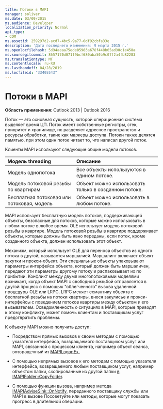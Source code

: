 ```yaml
---
title: Потоки в MAPI
manager: soliver
ms.date: 03/09/2015
ms.audience: Developer
localization_priority: Normal
api_type:
- COM
ms.assetid: 259297d2-acd7-4bc5-9a77-0df92cbfa33e
description: 'Дата последнего изменения: 9 марта 2015 г.'
ms.openlocfilehash: 5d94aeaa75ede85983a678f448b05ad90c1e458a
ms.sourcegitcommit: 8657170d071f9bcf680aba50b9c07f2a4fb82283
ms.translationtype: MT
ms.contentlocale: ru-RU
ms.lasthandoff: 04/28/2019
ms.locfileid: "33405543"
---
```

# <a name="threading-in-mapi"></a>Потоки в MAPI

  
  
**Область применения**: Outlook 2013 | Outlook 2016 
  
Поток — это основная сущность, которой операционная система выделяет время ЦП. Поток имеет собственные регистры, стек, приоритет и хранилище, но разделяет адресное пространство и ресурсы обработки, такие как маркеры доступа. Потоки также делятся памятью, при этом один поток читает то, что написал другой поток.
  
Клиенты MAPI используют следующие общие модели потоков.
  
|**Модель threading**|**Описание**|
|:-----|:-----|
|Модель однопотока  <br/> |Все объекты используются в едином потоке.  <br/> |
|Модель потоковой резьбы по квартирам  <br/> |Объект можно использовать только в созданном потоке.  <br/> |
|Бесплатная потоковая или потоковая, модель  <br/> |Объект можно использовать в любом потоке.  <br/> |
   
MAPI использует бесплатную модель потоков, поддерживающей объекты, безопасные для потоков, которые можно использовать в любом потоке в любое время. OLE использует модель потоковой резьбы в квартире. Модель потоковой резьбы в квартире поддерживает объекты, которые должны быть явно переданы, если поток, кроме созданного объекта, должен использовать этот объект.
  
Механизм, который использует OLE для переноса объектов из одного потока в другой, называется маршалией. Маршалинг включает объект закутки и прокси-объект. Эти специальные объекты упаковывают параметры интерфейса объекта, который должен быть маршаличен, передают эти параметры другому потоку и распаковывает их по прибытии. Конфликт между двумя многопотоковыми моделями возникает, когда объект MAPI с свободной резьбой отправляется в другой процесс с помощью "облегченного" вызова удаленной процедуры OLE или LRPC. LRPC меняет семантику объекта с бесплатной резьбы на потоки квартиры, внося закулисье и прокси-интерфейсы с поведением потоков квартиры между объектом и его вызывателем. Осведомленность о ситуациях в MAPI, которые приводят к этому конфликту, может помочь клиентам и поставщикам услуг предотвратить проблемы.
  
К объекту MAPI можно получить доступ:
  
- Посредством прямых вызовов к своим методам с помощью указателя интерфейса, возвращаемого поставщиком услуг или MAPI, связанной с процессом клиента, например объект сеанса, возвращенный из [MAPILogonEx.](mapilogonex.md)
    
- С помощью непрямых вызовов к его методам с помощью указателя интерфейса, возвращаемого любым поставщиком услуг, например объектом папки, скопированные из другой папки [в IMAPIFolder::CopyFolder](imapifolder-copyfolder.md).
    
- С помощью функции вызова, например метода [IMAPIAdviseSink::OnNotify,](imapiadvisesink-onnotify.md) переданного поставщику  службы или MAPI в вызове Посоветуйте или методы, которые могут показать прогресс в длительной операции. 
    

